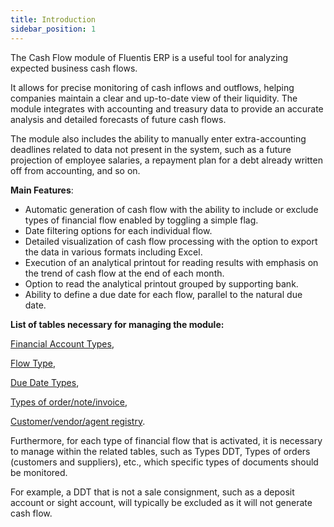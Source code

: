 ```yaml
---
title: Introduction 
sidebar_position: 1
---
```


The Cash Flow module of Fluentis ERP is a useful tool for analyzing expected business cash flows.

It allows for precise monitoring of cash inflows and outflows, helping companies maintain a clear and up-to-date view of their liquidity. The module integrates with accounting and treasury data to provide an accurate analysis and detailed forecasts of future cash flows.

The module also includes the ability to manually enter extra-accounting deadlines related to data not present in the system, such as a future projection of employee salaries, a repayment plan for a debt already written off from accounting, and so on.

**Main Features**:

- Automatic generation of cash flow with the ability to include or exclude types of financial flow enabled by toggling a simple flag.
- Date filtering options for each individual flow.
- Detailed visualization of cash flow processing with the option to export the data in various formats including Excel.
- Execution of an analytical printout for reading results with emphasis on the trend of cash flow at the end of each month.
- Option to read the analytical printout grouped by supporting bank.
- Ability to define a due date for each flow, parallel to the natural due date.

**List of tables necessary for managing the module:**

[Financial Account Types](/docs/configurations/tables/treasury/cash-flow-module-tables/financial-account-types),  

[Flow Type](/docs/configurations/tables/treasury/cash-flow-module-tables/flux-types),  

[Due Date Types](/docs/configurations/tables/treasury/cash-flow-module-tables/due-date-types),  

[Types of order/note/invoice](/docs/configurations/tables/treasury/cash-flow-module-tables/order-dn-invoice-types),  

[Customer/vendor/agent registry](/docs/configurations/tables/treasury/cash-flow-module-tables/customer-vendor-agent-register).

Furthermore, for each type of financial flow that is activated, it is necessary to manage within the related tables, such as Types DDT, Types of orders (customers and suppliers), etc., which specific types of documents should be monitored.

For example, a DDT that is not a sale consignment, such as a deposit account or sight account, will typically be excluded as it will not generate cash flow.